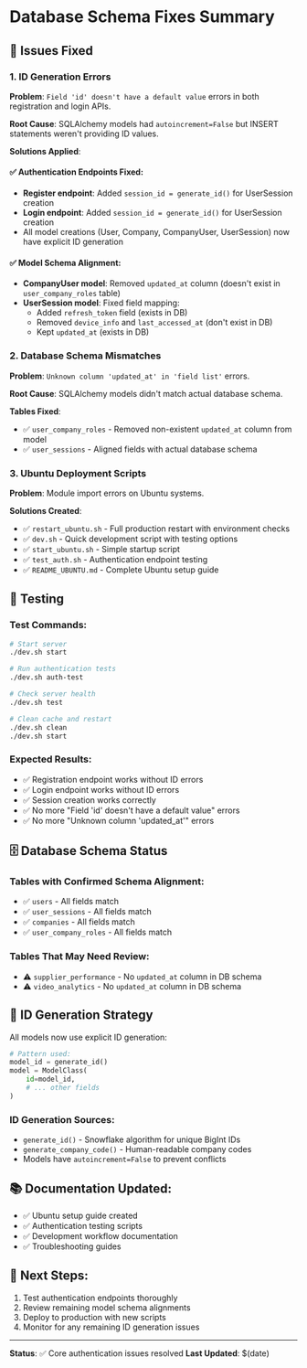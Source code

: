 # Database Schema Fixes Summary

## 🔧 Issues Fixed

### 1. ID Generation Errors
**Problem**: `Field 'id' doesn't have a default value` errors in both registration and login APIs.

**Root Cause**: SQLAlchemy models had `autoincrement=False` but INSERT statements weren't providing ID values.

**Solutions Applied**:

#### ✅ Authentication Endpoints Fixed:
- **Register endpoint**: Added `session_id = generate_id()` for UserSession creation
- **Login endpoint**: Added `session_id = generate_id()` for UserSession creation
- All model creations (User, Company, CompanyUser, UserSession) now have explicit ID generation

#### ✅ Model Schema Alignment:
- **CompanyUser model**: Removed `updated_at` column (doesn't exist in `user_company_roles` table)
- **UserSession model**: Fixed field mapping:
  - Added `refresh_token` field (exists in DB)
  - Removed `device_info` and `last_accessed_at` (don't exist in DB)
  - Kept `updated_at` (exists in DB)

### 2. Database Schema Mismatches
**Problem**: `Unknown column 'updated_at' in 'field list'` errors.

**Root Cause**: SQLAlchemy models didn't match actual database schema.

**Tables Fixed**:
- ✅ `user_company_roles` - Removed non-existent `updated_at` column from model
- ✅ `user_sessions` - Aligned fields with actual database schema

### 3. Ubuntu Deployment Scripts
**Problem**: Module import errors on Ubuntu systems.

**Solutions Created**:
- ✅ `restart_ubuntu.sh` - Full production restart with environment checks
- ✅ `dev.sh` - Quick development script with testing options
- ✅ `start_ubuntu.sh` - Simple startup script
- ✅ `test_auth.sh` - Authentication endpoint testing
- ✅ `README_UBUNTU.md` - Complete Ubuntu setup guide

## 🧪 Testing

### Test Commands:
```bash
# Start server
./dev.sh start

# Run authentication tests
./dev.sh auth-test

# Check server health
./dev.sh test

# Clean cache and restart
./dev.sh clean
./dev.sh start
```

### Expected Results:
- ✅ Registration endpoint works without ID errors
- ✅ Login endpoint works without ID errors
- ✅ Session creation works correctly
- ✅ No more "Field 'id' doesn't have a default value" errors
- ✅ No more "Unknown column 'updated_at'" errors

## 🗄️ Database Schema Status

### Tables with Confirmed Schema Alignment:
- ✅ `users` - All fields match
- ✅ `user_sessions` - All fields match  
- ✅ `companies` - All fields match
- ✅ `user_company_roles` - All fields match

### Tables That May Need Review:
- ⚠️ `supplier_performance` - No `updated_at` column in DB schema
- ⚠️ `video_analytics` - No `updated_at` column in DB schema

## 🔄 ID Generation Strategy

All models now use explicit ID generation:
```python
# Pattern used:
model_id = generate_id()
model = ModelClass(
    id=model_id,
    # ... other fields
)
```

### ID Generation Sources:
- `generate_id()` - Snowflake algorithm for unique BigInt IDs
- `generate_company_code()` - Human-readable company codes
- Models have `autoincrement=False` to prevent conflicts

## 📚 Documentation Updated:
- ✅ Ubuntu setup guide created
- ✅ Authentication testing scripts
- ✅ Development workflow documentation
- ✅ Troubleshooting guides

## 🚀 Next Steps:
1. Test authentication endpoints thoroughly
2. Review remaining model schema alignments  
3. Deploy to production with new scripts
4. Monitor for any remaining ID generation issues

---
**Status**: ✅ Core authentication issues resolved
**Last Updated**: $(date) 